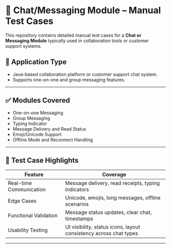 # 🧪 Chat/Messaging Module – Manual Test Cases

This repository contains detailed manual test cases for a **Chat or Messaging Module** typically used in collaboration tools or customer support systems.

## 📱 Application Type

- Java-based collaboration platform or customer support chat system.
- Supports one-on-one and group messaging features.

---

## ✅ Modules Covered

- One-on-one Messaging
- Group Messaging
- Typing Indicator
- Message Delivery and Read Status
- Emoji/Unicode Support
- Offline Mode and Reconnect Handling

---

## 🧪 Test Case Highlights

| Feature                   | Coverage                                                                 |
|---------------------------|--------------------------------------------------------------------------|
| Real-time Communication   | Message delivery, read receipts, typing indicators                       |
| Edge Cases                | Unicode, emojis, long messages, offline scenarios                        |
| Functional Validation     | Message status updates, clear chat, timestamps                           |
| Usability Testing         | UI visibility, status icons, layout consistency across chat types        |

---

